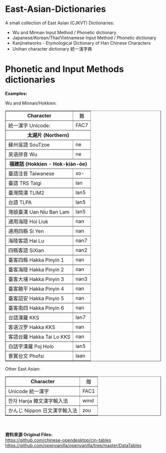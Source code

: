 # East-Asian-Dictionaries
A small collection of East Asian (CJKVT) Dictionaries:

- Wu and Minnan Input Method / Phonetic dictionary
- Japanese/Korean/Thai/Vietnamese Input Method / Phonetic dictionary
- Kanjinetworks - Etymological Dictionary of Han Chinese Characters
- Unihan character dictionary 統一漢字典



# Phonetic and Input Methods dictionaries
<b>Examples:</b><br>

Wu and Minnan/Hokkien:<br>
<table border=1 cellpadding=3 cellspacing=0><tr align=center><td><b>Character</b></td><td>難</font></td></tr><tr><td>統一漢字 Unicode:</td><td>FAC7</td></tr><tr align=center><td colspan=2><b>太湖片 (Northern)</b></td></tr><tr><td>蘇州吳語 SouTzoe</td><td>ne</td></tr><tr><td>吴语拼音 Wu</td><td>ne</td></tr><tr align=center><td colspan=2><b>福建話 (Hokkien - Hok-kiàn-ōe)</b></td></tr><tr><td>臺語注音 Taiwanese</td><td>xo-</td></tr><tr><td>臺語 TRS Taigi</td><td>lan</td></tr><tr><td>臺灣閩漢 TLIM2</td><td>lan5</td></tr><tr><td>台語 TLPA</td><td>lan5</td></tr><tr><td>灣娘臺漢 Uan Niu Ban Lam</td><td>lan5</td></tr><tr><td>通用海陸 Hoi Liuk</td><td>nan</td></tr><tr><td>通用四縣 Si Yen</td><td>nan</td></tr><tr><td>海陸客語 Hai Lu</td><td>nan7</td></tr><tr><td>四縣客語 SiXian</td><td>nan2</td></tr><tr><td>臺客四縣 Hakka Pinyin 1</td><td>nan</td></tr><tr><td>臺客海陸 Hakka Pinyin 2</td><td>nan</td></tr><tr><td>臺客大埔 Hakka Pinyin 3</td><td>nan3</td></tr><tr><td>臺客饒平 Hakka Pinyin 4</td><td>nan</td></tr><tr><td>臺客詔安 Hakka Pinyin 5</td><td>nan</td></tr><tr><td>臺客南四 Hakka Pinyin 6</td><td>nan</td></tr><tr><td>台語漢羅 KKS</td><td>lan7</td></tr><tr><td>客语汉罗 Hakka KKS</td><td>nan</td></tr><tr><td>客語台羅 Hakka Tai Lo KKS</td><td>nan</td></tr><tr><td>白話字漢羅 Poj Holo</td><td>ian5</td></tr><tr><td>普實台文 Phofsi</td><td>laan</td></tr></table>

Other East Asian:<br>
<table border='1px' cellspacing=0 cellpadding=3></td></tr><tr align=center><td><b>Character</td><td>贈</b></td></tr><tr><td>Unicode 統一漢字</td><td>FAC1</td></tr><tr><td>한자 Hanja 韓文漢字輸入法</td><td>wmd</td></tr></td></tr><tr><td>かんじ Nippon 日文漢字輸入法</td><td>zou</td></tr></table>

<br><br>
<b>資料來源 Original Files:</b><br>
https://github.com/chinese-opendesktop/cin-tables <br>
https://github.com/openvanilla/openvanilla/tree/master/DataTables <br>	 
	
